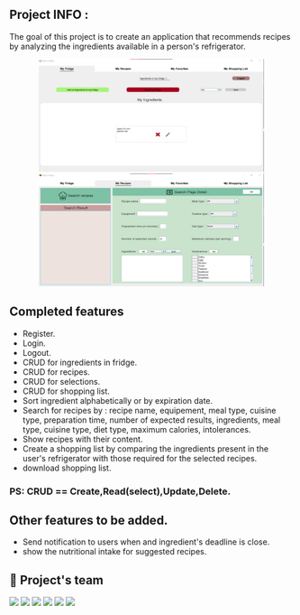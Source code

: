 ## Project INFO :

The goal of this project is to create an application that recommends 
recipes by analyzing the ingredients available in a person's refrigerator.<br>

<p align="center">
<img src="projet/images/fridge.png" width="400" height="200"/>         <img src="projet/images/recipe.png" width="400" height="200"/>
</p>

## Completed features
- Register.
- Login.
- Logout.
- CRUD for ingredients in fridge.
- CRUD for recipes.
- CRUD for selections.
- CRUD for shopping list.
- Sort ingredient alphabetically or by expiration date.
- Search for recipes by : recipe name, equipement, meal type, cuisine type, preparation time, number of expected results, ingredients, meal type, cuisine type, diet type, maximum calories, intolerances.
- Show recipes with their content.
- Create a shopping list by comparing the ingredients present in the user's refrigerator with those required for the selected recipes.
- download shopping list.
### PS: CRUD == Create,Read(select),Update,Delete.

## Other features to be added.
- Send notification to users when and ingredient's deadline is close.
- show the nutritional intake for suggested recipes.

## :two_men_holding_hands: Project's team
<a href="https://devops.telecomste.fr/borget.flavien"><img src="https://secure.gravatar.com/avatar/f28668e87905cd30f74de5c70f57d695?s=800&d=identicon" width="30px;"/></a>
<a href="https://devops.telecomste.fr/el-haimer.fatima-ezzahra"><img src="https://secure.gravatar.com/avatar/314ec1da37f5f9a5436d9a2244e75479?s=800&d=identicon" width="30px;"/></a>
<a href="https://devops.telecomste.fr/galabert-de-clercq.malo"><img src="https://secure.gravatar.com/avatar/6b0b392f5ab8db4a8adc0ae2147e540d?s=800&d=identicon" width="30px;"/></a>
<a href="https://devops.telecomste.fr/leong-tchan-kwong.jean"><img src="https://secure.gravatar.com/avatar/2998980d02048abb94e15503aa56e4ee?s=800&d=identicon" width="30px;"/></a>
<a href="https://devops.telecomste.fr/otmani.jibril"><img src="https://secure.gravatar.com/avatar/04ec1456db722993f109fa9dc1fdac4e?s=800&d=identicon" width="30px;"/></a>
<a href="https://devops.telecomste.fr/picas.alexandra"><img src="https://secure.gravatar.com/avatar/f990f64eef69dd4b10e4415c9e5e57cd?s=800&d=identicon" width="30px;"/></a>



